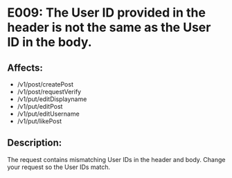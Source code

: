 # E009: The User ID provided in the header is not the same as the User ID in the body.

## Affects: 
- /v1/post/createPost
- /v1/post/requestVerify
- /v1/put/editDisplayname 
- /v1/put/editPost
- /v1/put/editUsername 
- /v1/put/likePost

## Description:

The request contains mismatching User IDs in the header and body. Change your request so the User IDs match.
